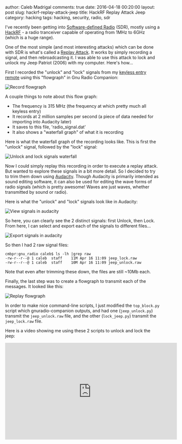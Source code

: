 author: Caleb Madrigal
comments: true
date: 2016-04-18 00:20:00
layout: post
slug: hackrf-replay-attack-jeep
title: HackRF Replay Attack Jeep
category: hacking
tags: hacking, security, radio, sdr

I've recently been getting into [Software-defined Radio](https://en.wikipedia.org/wiki/Software-defined_radio) (SDR), mostly using a [HackRF](https://greatscottgadgets.com/hackrf/) - a radio tranceiver capable of operating from 1MHz to 6GHz (which is a huge range).

One of the most simple (and most interesting attacks) which can be done with SDR is what's called a [Replay Attack](https://en.wikipedia.org/wiki/Replay_attack). It works by simply recording a signal, and then rebroadcasting it. I was able to use this attack to lock and unlock my Jeep Patriot (2006) with my computer. Here's how...


First I recorded the "unlock" and "lock" signals from my [keyless entry remote](https://en.wikipedia.org/wiki/Remote_keyless_system) using this "flowgraph" in Gnu Radio Companion:

![Record flowgraph](/images/hackrf_replay_attack_jeep/record_flowgraph.png)

A couple things to note about this flow graph:

* The frequency is 315 MHz (the frequency at which pretty much all keyless entry)
* It records at 2 million samples per second (a piece of data needed for importing into Audacity later)
* It saves to this file, 'radio_signal.dat'
* It also shows a "waterfall graph" of what it is recording

Here is what the waterfall graph of the recording looks like. This is first the "unlock" signal, followed by the "lock" signal:

![Unlock and lock signals waterfall](/images/hackrf_replay_attack_jeep/unlock_lock_signals_waterfall.png)

Now I could simply replay this recording in order to execute a replay attack. But wanted to explore these signals in a bit more detail. So I decided to try to trim them down using [Audacity](http://www.audacityteam.org/). Though Audacity is primarily intended as sound editing software, it can also be used for editing the wave forms of radio signals (which is pretty awesome! Waves are just waves, whether transmitted by sound or radio).

Here is what the "unlock" and "lock" signals look like in Audacity:

![View signals in audacity](/images/hackrf_replay_attack_jeep/audacity_signals1.png)

So here, you can clearly see the 2 distinct signals: first Unlock, then Lock. From here, I can select and export each of the signals to different files...

![Export signals in audacity](/images/hackrf_replay_attack_jeep/audacity_signals2.png)

So then I had 2 raw signal files:

    cmbpr:gnu_radio caleb$ ls -lh |grep raw
    -rw-r--r--@ 1 caleb  staff    11M Apr 16 11:09 jeep_lock.raw
    -rw-r--r--@ 1 caleb  staff    10M Apr 16 11:09 jeep_unlock.raw

Note that even after trimming these down, the files are still ~10Mb each.

Finally, the last step was to create a flowgraph to transmit each of the messages. It looked like this:

![Replay flowgraph](/images/hackrf_replay_attack_jeep/replay_flowgraph.png)

In order to make nice command-line scripts, I just modified the `top_block.py` script which gnuradio-companion outputs, and had one (`jeep_unlock.py`) transmit the `jeep_unlock.raw` file, and the other (`lock_jeep.py`) transmit the `jeep_lock.raw` file.

Here is a video showing me using these 2 scripts to unlock and lock the jeep:

<iframe width="560" height="315" src="https://www.youtube.com/embed/eReBJl7te-A" frameborder="0" allowfullscreen></iframe>


